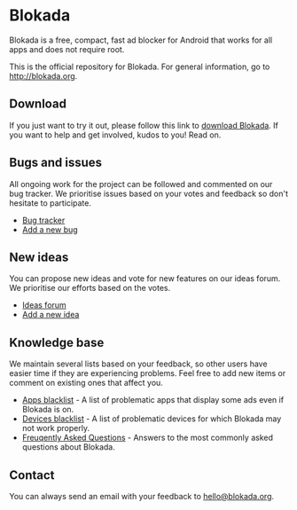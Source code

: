 # Blokada

Blokada is a free, compact, fast ad blocker for Android that works for all apps and does not require root.

This is the official repository for Blokada. For general information, go to http://blokada.org.

## Download

If you just want to try it out, please follow this link to [download Blokada](http://blokada.org/#download). If you want to help and get involved, kudos to you! Read on.

## Bugs and issues

All ongoing work for the project can be followed and commented on our bug tracker. We prioritise issues based on your votes and feedback so don't hesitate to participate.

- [Bug tracker](https://github.com/blokadaorg/blokada/issues)
- [Add a new bug](https://github.com/blokadaorg/blokada/issues/new)

## New ideas

You can propose new ideas and vote for new features on our ideas forum. We prioritise our efforts based on the votes.

- [Ideas forum](https://feedback.userreport.com/3ff9476e-fcde-4126-a718-6187ac075da7/#ideas/popular)
- [Add a new idea](https://feedback.userreport.com/3ff9476e-fcde-4126-a718-6187ac075da7/#submit/idea)

## Knowledge base

We maintain several lists based on your feedback, so other users have easier time if they are experiencing problems. Feel free to add new items or comment on existing ones that affect you.

- [Apps blacklist](https://github.com/blokadaorg/apps/issues) - A list of problematic apps that display some ads even if Blokada is on.
- [Devices blacklist](https://github.com/blokadaorg/devices/issues) - A list of problematic devices for which Blokada may not work properly.
- [Freuqently Asked Questions](https://github.com/blokadaorg/blokada/wiki/FAQ) - Answers to the most commonly asked questions about Blokada.

## Contact

You can always send an email with your feedback to hello@blokada.org.
